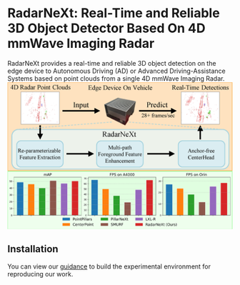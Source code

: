 # RadarNeXt: Real-Time and Reliable 3D Object Detector Based On 4D mmWave Imaging Radar
RadarNeXt provides a real-time and reliable 3D object detection on the edge device to Autonomous Driving (AD) or Advanced Driving-Assistance Systems based on point clouds from a single 4D mmWave Imaging Radar.
![](/intros/proposition.png)
## Installation
You can view our [guidance](/intros/Get_Start.md) to build the experimental environment for reproducing our work.

